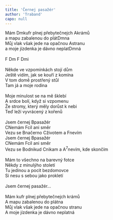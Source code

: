 ```yaml
---
title: 'Černej pasažér'
author: 'Traband'
capo: null
---
```


<verse number="1:"></verse>Mám <wrapper><chord>Dm</chord></wrapper>kufr plnej přebytečnejch <wrapper><chord>A</wrapper></chord>krámů<br>
a mapu zabalenou do plát<wrapper><chord>Dm</chord></wrapper>na<br>
Můj vlak však jede na opačnou <wrapper><chord>A</chord></wrapper>stranu<br>
a moje jízdenka je dávno neplat<wrapper><chord>D</chord></wrapper>mná<br>
<br>
<wrapper><chord>F&nbsp;Dm&nbsp;F&nbsp;Dmi</chord></wrapper><br>
<br>
<verse number="2:"></verse>Někde ve vzpomínkách stojí dům<br>
Ještě vidím, jak se kouří z komína<br>
V tom domě prostřený stůl<br>
Tam já a moje rodina<br>
<br>
<verse number="3:"></verse>Moje minulost se na mě šklebí<br>
A srdce bolí, když si vzpomenu<br>
Že stromy, který měly dorůst k nebi<br>
Teď leží vyvrácený z kořenů<br>
<br>
<verse number="R:"></verse>Jsem černej <wrapper><chord>B</chord></wrapper>pasažér<br>
<wrapper><chord>C</chord></wrapper>Nemám <wrapper><chord>F</chord></wrapper>cíl ani směr<br>
Vezu se <wrapper><chord>B</chord></wrapper>načerno <wrapper><chord>C</chord></wrapper>životem a <wrapper><chord>F</chord></wrapper>nevím<br>
Jsem černej <wrapper><chord>B</chord></wrapper>pasažér<br>
<wrapper><chord>C</chord></wrapper>Nemám <wrapper><chord>F</chord></wrapper>cíl ani směr<br>
Vezu se <wrapper><chord>B</chord></wrapper>odnikud <wrapper><chord>C</chord></wrapper>nikam a <wrapper><chord>A<sup>7</sup></chord></wrapper>nevím, kde skončím<br>
<br>
<verse number="4:"></verse>Mám to všechno na barevný fotce<br>
Někdy z minulýho století<br>
Tu jedinou a pocit bezdomovce<br>
Si nesu s sebou jako prokletí<br>
<br>
<verse number="R:"></verse>Jsem černej pasažér...<br>
<br>
<verse number="5:"></verse>Mám kufr plnej přebytečnejch krámů<br>
A mapu zabalenou do plátna<br>
Můj vlak však jede na opačnou stranu<br>
A moje jízdenka je dávno neplatná